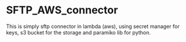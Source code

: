 # SFTP_AWS_connector

This is simply sftp connector in lambda (aws), using secret manager for keys, s3 bucket for the storage and paramiko lib for python. 
